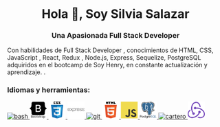 


<h1 align="center">Hola 👋, Soy Silvia Salazar</h1>
<h3 align="center">Una Apasionada Full Stack Developer</h3>
<p> Con habilidades de Full Stack Developer , conocimientos de HTML, CSS, JavaScript , React, Redux , Node.js, Express, Sequelize, PostgreSQL adquiridos en el bootcamp de Soy Henry, en constante actualización y aprendizaje. .</p>
<!-- <p>Realice una app de forma individual llamada Dogs en la que puedes filtrar , ordenar , buscar por nombre o crear una nueva raza tambien cuenta con paginado, despues de esto realice de forma gurpual una llamada food Express en la cual puedes hacer pagos con Mercado Pago o Paypal, tambien tiene inicio de sesion con auth0 , de forma responsive, y al hacer un pago utilizamos nodemailer para la notificacion por correo , entre otras cosas </p> -->

<h3 align="left">Idiomas y herramientas:</h3>
<p align="left"> <a href="https://www.gnu.org/software/bash/" target="_blank" rel="noreferrer"> <img src="https://www.vectorlogo.zone/logos/gnu_bash/gnu_bash-icon.svg" alt="bash" width="40" height="40"/> </a> <a href="https://getbootstrap.com" target= "_blank" rel="noreferrer"> <img src="https://raw.githubusercontent.com/devicons/devicon/master/icons/bootstrap/bootstrap-plain-wordmark.svg" alt="bootstrap" width=" 40" height="40"/> </a> <a href="https://www.w3schools.com/css/" target="_blank" rel="noreferrer"> <img src="https://raw.githubusercontent.com/devicons/devicon/master/icons/css3/css3-original-wordmark.svg" alt="css3" width="40" height="40"/> </a> <a href ="https://expressjs.com" target="_blank" rel="noreferrer"> <img src="https://raw.githubusercontent.com/devicons/devicon/master/icons/express/express-original-wordmark.svg" alt="express" width="40" height="40"/> </a> <a href="https://git-scm.com/" target="_blank" rel="noreferrer "> <img src="https://www.vectorlogo.zone/logos/git-scm/git-scm-icon.svg" alt="git" width="40" height="40"/> </ un> <a href="https://www.w3.org/html/"target="_blank" rel="noreferrer"> <img src="https://raw.githubusercontent.com/devicons/devicon/master/icons/html5/html5-original-wordmark.svg" alt="html5" width="40" height="40"/> </a> <a href="https://developer.mozilla.org/en-US /docs/Web/JavaScript" target="_blank" rel="noreferrer"> <img src="https://raw.githubusercontent.com/devicons/devicon/master/icons/javascript/javascript-original.svg" alt ="javascript" width="40" height="40"/> </a> 
   <a href="https://www.postgresql.org" target="_blank" rel="noreferrer">
  <img src="https://raw.githubusercontent.com/devicons/devicon/master/icons/postgresql/postgresql-original-wordmark.svg" alt="postgresql" width="40" height="40"/> </a> <a href="https://postman.com" target="_blank" rel="noreferrer"> <img src ="https://www.vectorlogo.zone/logos/getpostman/getpostman-icon.svg" alt="cartero" width="40" height="40"/> </a> <a href="https://redux.js.org" target="_blank" rel ="noreferrer"> <img src="https://raw.githubusercontent.com/devicons/devicon/master/icons/redux/redux-original.svg" alt="redux" width="40" height="40 "/> </a> 
<!-- <p><img align="left" src="https://github-readme-stats.vercel.app/api/top-langs?username=Silviaksm&show_icons=true&locale=en&layout=compact" alt="Silviaksm" /> </p>

<p> <img align="center" src="https://github-readme-stats.vercel.app/api?username=Silviaksm&show_icons=true&locale=en" alt="Silviaksm" /> </p> -->




